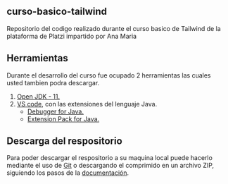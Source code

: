 ## curso-basico-tailwind
Repositorio del codigo realizado durante el curso basico de Tailwind de la plataforma de Platzi impartido por Ana Maria

## Herramientas
Durante el desarrollo del curso fue ocupado 2 herramientas las cuales usted tambien podra descargar.
1. [Open JDK - 11.](https://adoptopenjdk.net/ "Open JDK - 11.")
2. [VS code](https://code.visualstudio.com/ "VS code"), con las extensiones del lenguaje Java.
	- [Debugger for Java.](https://marketplace.visualstudio.com/items?itemName=vscjava.vscode-java-debug "Debugger for Java.")
	- [Extension Pack for Java.](https://marketplace.visualstudio.com/items?itemName=vscjava.vscode-java-pack "Extension Pack for Java.")

## Descarga del respositorio
Para poder descargar el respositorio a su maquina local puede hacerlo mediante el uso de [Git](https://git-scm.com/ "Git") o descargando el comprimido en un archivo ZIP, siguiendo los pasos de la [documentación](https://docs.github.com/es/repositories/creating-and-managing-repositories/cloning-a-repository "documentación").
